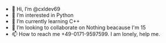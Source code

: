 - 👋 Hi, I’m @cxldev69
- 👀 I’m interested in Python
- 🌱 I’m currently learning C++
- 💞️ I’m looking to collaborate on Nothing beacause I'm 15
- 📫 How to reach me +49-0171-9597599. I am lonely, help me.

<!---
cxldev69/cxldev69 is a ✨ special ✨ repository because its `README.md` (this file) appears on your GitHub profile.
You can click the Preview link to take a look at your changes.
--->
